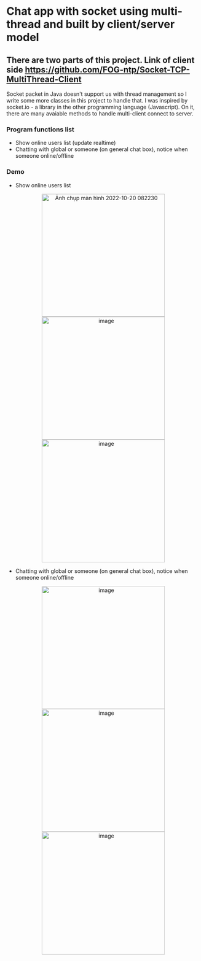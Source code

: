 # Chat app with socket using multi-thread and built by client/server model
There are two parts of this project.
Link of client side https://github.com/FOG-ntp/Socket-TCP-MultiThread-Client
-----
Socket packet in Java doesn't support us with thread management so I write some more classes in this project to handle that.
I was inspired by socket.io - a library in the other programming language (Javascript). On it, there are many avaiable methods to handle multi-client connect to server.
### Program functions list
 - Show online users list (update realtime)
 - Chatting with global or someone (on general chat box), notice when someone online/offline
### Demo
 - Show online users list
 <p align="center">
<img width="320" alt="Ảnh chụp màn hình 2022-10-20 082230" src="https://user-images.githubusercontent.com/99815527/196834244-e7d77a42-5503-4e79-9fc9-299247462864.png">
<img width="320" alt="image" src="https://user-images.githubusercontent.com/99815527/196834317-418110fe-be36-4fb8-b2ce-9c65d4851857.png">
<img width="320" alt="image" src="https://user-images.githubusercontent.com/99815527/196834406-86868fab-4ae8-4885-aa34-e5ed0c8a26cd.png">
 </p>

 - Chatting with global or someone (on general chat box), notice when someone online/offline
  <p align="center">
 <img width="320" alt="image" src="https://user-images.githubusercontent.com/99815527/196835263-843cd29f-2a9e-4db0-8495-b53e883ef7ba.png">
 <img width="320" alt="image" src="https://user-images.githubusercontent.com/99815527/196835228-12566627-f473-466d-afcf-07a811ca6914.png">
 <img width="320" alt="image" src="https://user-images.githubusercontent.com/99815527/196835343-2f16a292-0b1a-4c50-b309-238ece27a750.png">
</p>

